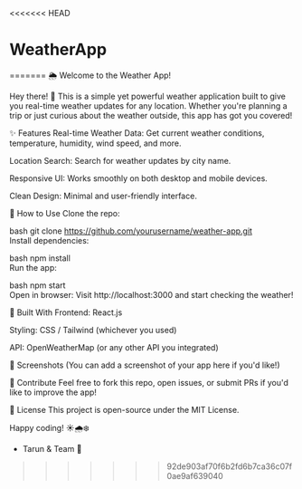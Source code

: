 <<<<<<< HEAD
# WeatherApp
=======
🌦️ Welcome to the Weather App!

Hey there! 👋 This is a simple yet powerful weather application built to give you real-time weather updates for any location. Whether you're planning a trip or just curious about the weather outside, this app has got you covered!

✨ Features
Real-time Weather Data: Get current weather conditions, temperature, humidity, wind speed, and more.

Location Search: Search for weather updates by city name.

Responsive UI: Works smoothly on both desktop and mobile devices.

Clean Design: Minimal and user-friendly interface.

🚀 How to Use
Clone the repo:

bash
git clone https://github.com/yourusername/weather-app.git  
Install dependencies:

bash
npm install  
Run the app:

bash
npm start  
Open in browser:
Visit http://localhost:3000 and start checking the weather!

🔧 Built With
Frontend: React.js

Styling: CSS / Tailwind (whichever you used)

API: OpenWeatherMap (or any other API you integrated)

📸 Screenshots
(You can add a screenshot of your app here if you'd like!)

🤝 Contribute
Feel free to fork this repo, open issues, or submit PRs if you'd like to improve the app!

📜 License
This project is open-source under the MIT License.

Happy coding! ☀️🌧️❄️

- Tarun & Team 🚀
>>>>>>> 92de903af70f6b2fd6b7ca36c07f0ae9af639040
